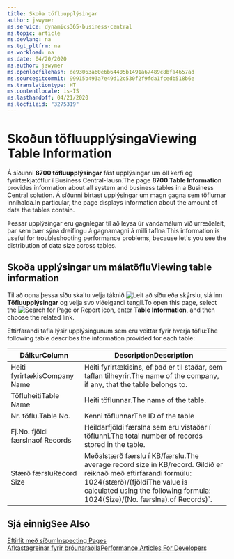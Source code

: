 ```yaml
---
title: Skoða töfluupplýsingar
author: jswymer
ms.service: dynamics365-business-central
ms.topic: article
ms.devlang: na
ms.tgt_pltfrm: na
ms.workload: na
ms.date: 04/20/2020
ms.author: jswymer
ms.openlocfilehash: de93063a60e6b64405b1491a67489c8bfa4657ad
ms.sourcegitcommit: 99915b493a7e49d12c530f2f9fda1fcedb518b6e
ms.translationtype: HT
ms.contentlocale: is-IS
ms.lasthandoff: 04/21/2020
ms.locfileid: "3275319"
---
```

# <a name="viewing-table-information"></a><span data-ttu-id="7f55f-102">Skoðun töfluupplýsinga</span><span class="sxs-lookup"><span data-stu-id="7f55f-102">Viewing Table Information</span></span>

<span data-ttu-id="7f55f-103">Á síðunni **8700 töfluupplýsingar** fást upplýsingar um öll kerfi og fyrirtækjatöflur í Business Central-lausn.</span><span class="sxs-lookup"><span data-stu-id="7f55f-103">The page **8700 Table Information** provides information about all system and business tables in a Business Central solution.</span></span> <span data-ttu-id="7f55f-104">Á síðunni birtast upplýsingar um magn gagna sem töflurnar innihalda.</span><span class="sxs-lookup"><span data-stu-id="7f55f-104">In particular, the page displays information about the amount of data the tables contain.</span></span>

<span data-ttu-id="7f55f-105">Þessar upplýsingar eru gagnlegar til að leysa úr vandamálum við úrræðaleit, þar sem þær sýna dreifingu á gagnamagni á milli taflna.</span><span class="sxs-lookup"><span data-stu-id="7f55f-105">This information is useful for troubleshooting performance problems, because let's you see the distribution of data size across tables.</span></span>

## <a name="viewing-table-information"></a><span data-ttu-id="7f55f-106">Skoða upplýsingar um málatöflu</span><span class="sxs-lookup"><span data-stu-id="7f55f-106">Viewing table information</span></span>

<span data-ttu-id="7f55f-107">Til að opna þessa síðu skaltu velja táknið ![Leit að síðu eða skýrslu](media/ui-search/search_small.png "Leit að síðu eða skýrslu tákn"), slá inn **Töfluupplýsingar** og velja svo viðeigandi tengil.</span><span class="sxs-lookup"><span data-stu-id="7f55f-107">To open this page, select the ![Search for Page or Report](media/ui-search/search_small.png "Search for Page or Report icon") icon, enter **Table Information**, and then choose the related link.</span></span>

<span data-ttu-id="7f55f-108">Eftirfarandi tafla lýsir upplýsingunum sem eru veittar fyrir hverja töflu:</span><span class="sxs-lookup"><span data-stu-id="7f55f-108">The following table describes the information provided for each table:</span></span>

|<span data-ttu-id="7f55f-109">Dálkur</span><span class="sxs-lookup"><span data-stu-id="7f55f-109">Column</span></span>|<span data-ttu-id="7f55f-110">Description</span><span class="sxs-lookup"><span data-stu-id="7f55f-110">Description</span></span>|
|------|-----------|
|<span data-ttu-id="7f55f-111">Heiti fyrirtækis</span><span class="sxs-lookup"><span data-stu-id="7f55f-111">Company Name</span></span>|<span data-ttu-id="7f55f-112">Heiti fyrirtækisins, ef það er til staðar, sem taflan tilheyrir.</span><span class="sxs-lookup"><span data-stu-id="7f55f-112">The name of the company, if any, that the table belongs to.</span></span>|
|<span data-ttu-id="7f55f-113">Töfluheiti</span><span class="sxs-lookup"><span data-stu-id="7f55f-113">Table Name</span></span>|<span data-ttu-id="7f55f-114">Heiti töflunnar.</span><span class="sxs-lookup"><span data-stu-id="7f55f-114">The name of the table.</span></span>|
|<span data-ttu-id="7f55f-115">Nr. töflu.</span><span class="sxs-lookup"><span data-stu-id="7f55f-115">Table No.</span></span>|<span data-ttu-id="7f55f-116">Kenni töflunnar</span><span class="sxs-lookup"><span data-stu-id="7f55f-116">The ID of the table</span></span>|
|<span data-ttu-id="7f55f-117">Fj.</span><span class="sxs-lookup"><span data-stu-id="7f55f-117">No.</span></span> <span data-ttu-id="7f55f-118">fjöldi færslna</span><span class="sxs-lookup"><span data-stu-id="7f55f-118">of Records</span></span>|<span data-ttu-id="7f55f-119">Heildarfjöldi færslna sem eru vistaðar í töflunni.</span><span class="sxs-lookup"><span data-stu-id="7f55f-119">The total number of records stored in the table.</span></span>|
|<span data-ttu-id="7f55f-120">Stærð færslu</span><span class="sxs-lookup"><span data-stu-id="7f55f-120">Record Size</span></span>|<span data-ttu-id="7f55f-121">Meðalstærð færslu í KB/færslu.</span><span class="sxs-lookup"><span data-stu-id="7f55f-121">The average record size in KB/record.</span></span> <span data-ttu-id="7f55f-122">Gildið er reiknað með eftirfarandi formúlu: 1024(stærð)/(fjöldi</span><span class="sxs-lookup"><span data-stu-id="7f55f-122">The value is calculated using the following formula: 1024(Size)/(No.</span></span> <span data-ttu-id="7f55f-123">færslna).</span><span class="sxs-lookup"><span data-stu-id="7f55f-123">of Records)\`.</span></span> |

## <a name="see-also"></a><span data-ttu-id="7f55f-124">Sjá einnig</span><span class="sxs-lookup"><span data-stu-id="7f55f-124">See Also</span></span>

[<span data-ttu-id="7f55f-125">Eftirlit með síðum</span><span class="sxs-lookup"><span data-stu-id="7f55f-125">Inspecting Pages</span></span>](across-inspect-page.md)  
[<span data-ttu-id="7f55f-126">Afkastagreinar fyrir þróunaraðila</span><span class="sxs-lookup"><span data-stu-id="7f55f-126">Performance Articles For Developers</span></span>](/dynamics365/business-central/dev-itpro/performance/performance-developer)  
